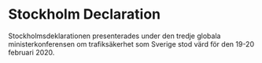 # Stockholm Declaration

Stockholmsdeklarationen presenterades under den tredje globala ministerkonferensen om trafiksäkerhet som Sverige stod värd för den 19-20 februari 2020.
